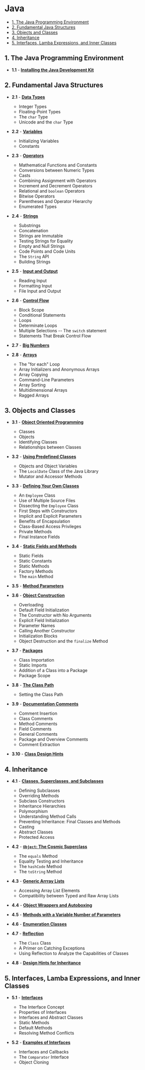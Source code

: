 # Java

- [1. The Java Programming Environment](#1-the-java-programming-environment)
- [2. Fundamental Java Structures](#2-fundamental-java-structures)
- [3. Objects and Classes](#3-objects-and-classes)
- [4. Inheritance](#4-inheritance)
- [5. Interfaces, Lamba Expressions, and Inner Classes](#5-interfaces-lamba-expressions-and-inner-classes)

## 1. The Java Programming Environment

- **1.1** - [**Installing the Java Development Kit**](1_Java/1_TheJavaProgrammingEnvironment/1_InstallingTheJavaDevelopmentKit.md)

## 2. Fundamental Java Structures

- **2.1** - [**Data Types**](1_Java/2_FundamentalJavaStructures/1_DataTypes.md)

    - Integer Types
    - Floating-Point Types
    - The `char` Type
    - Unicode and the `char` Type

- **2.2** - [**Variables**](1_Java/2_FundamentalJavaStructures/2_Variables.md)

    - Initializing Variables
    - Constants

- **2.3** - [**Operators**](1_Java/2_FundamentalJavaStructures/3_Operators.md)

    - Mathematical Functions and Constants
    - Conversions between Numeric Types
    - Casts
    - Combining Assignment with Operators
    - Increment and Decrement Operators
    - Relational and `boolean` Operators
    - Bitwise Operators
    - Parentheses and Operator Hierarchy
    - Enumerated Types

- **2.4** - [**Strings**](1_Java/2_FundamentalJavaStructures/4_Strings.md)

    - Substrings
    - Concatenation
    - Strings are Immutable
    - Testing Strings for Equality
    - Empty and Null Strings
    - Code Points and Code Units
    - The `String` API
    - Building Strings

- **2.5** - [**Input and Output**](1_Java/2_FundamentalJavaStructures/5_InputAndOutput.md)

    - Reading Input
    - Formatting Input
    - File Input and Output

- **2.6** - [**Control Flow**](1_Java/2_FundamentalJavaStructures/6_ControlFlow.md)

    - Block Scope
    - Conditional Statements
    - Loops
    - Determinate Loops
    - Multiple Selections -- The `switch` statement
    - Statements That Break Control Flow

- **2.7** - [**Big Numbers**](1_Java/2_FundamentalJavaStructures/7_BigNumbers.md)

- **2.8** - [**Arrays**](1_Java/2_FundamentalJavaStructures/8_Arrays.md)

    - The "for each" Loop
    - Array Initializers and Anonymous Arrays
    - Array Copying
    - Command-Line Parameters
    - Array Sorting
    - Multidimensional Arrays
    - Ragged Arrays

## 3. Objects and Classes

- **3.1** - [**Object Oriented Programming**](1_Java/3_ObjectsAndClasses/1_ObjectOrientedProgramming.md)

    - Classes
    - Objects
    - Identifying Classes
    - Relationships between Classes

- **3.2** - [**Using Predefined Classes**](1_Java/3_ObjectsAndClasses/2_UsingPredefinedClasses.md)

    - Objects and Object Variables
    - The `LocalDate` Class of the Java Library
    - Mutator and Accessor Methods

- **3.3** - [**Defining Your Own Classes**](1_Java/3_ObjectsAndClasses/3_DefiningYourOwnClasses.md)

    - An `Employee` Class
    - Use of Multiple Source Files
    - Dissecting the `Employee` Class
    - First Steps with Constructors
    - Implicit and Explicit Parameters
    - Benefits of Encapsulation
    - Class-Based Access Privileges
    - Private Methods
    - Final Instance Fields

- **3.4** - [**Static Fields and Methods**](1_Java/3_ObjectsAndClasses/4_StaticFieldsAndMethods.md)

    - Static Fields
    - Static Constants
    - Static Methods
    - Factory Methods
    - The `main` Method

- **3.5** - [**Method Parameters**](1_Java/3_ObjectsAndClasses/5_MethodParameters.md)

- **3.6** - [**Object Construction**](1_Java/3_ObjectsAndClasses/6_ObjectConstruction.md)

    - Overloading
    - Default Field Initialization
    - The Constructor with No Arguments
    - Explicit Field Initialization
    - Parameter Names
    - Calling Another Constructor
    - Initialization Blocks
    - Object Destruction and the `finalize` Method

- **3.7** - [**Packages**](1_Java/3_ObjectsAndClasses/7_Packages.md)

    - Class Importation
    - Static Imports
    - Addition of a Class into a Package
    - Package Scope

- **3.8** - [**The Class Path**](1_Java/3_ObjectsAndClasses/8_TheClassPath.md)

    - Setting the Class Path

- **3.9** - [**Documentation Comments**](1_Java/3_ObjectsAndClasses/9_DocumentationComments.md)

    - Comment Insertion
    - Class Comments
    - Method Comments
    - Field Comments
    - General Comments
    - Package and Overview Comments
    - Comment Extraction

- **3.10** - [**Class Design Hints**](1_Java/3_ObjectsAndClasses/10_ClassDesignHints.md)

## 4. Inheritance

- **4.1** - [**Classes, Superclasses, and Subclasses**]()

    - Defining Subclasses
    - Overriding Methods
    - Subclass Constructors
    - Inheritance Hierarchies
    - Polymorphism
    - Understanding Method Calls
    - Preventing Inheritance: Final Classes and Methods
    - Casting
    - Abstract Classes
    - Protected Access

- **4.2** - [**`Object`: The Cosmic Superclass**]()

    - The `equals` Method
    - Equality Testing and Inheritance
    - The `hashCode` Method
    - The `toString` Method

- **4.3** - [**Generic Arrray Lists**]()

    - Accessing Array List Elements
    - Compatibility between Typed and Raw Array Lists

- **4.4** - [**Object Wrappers and Autoboxing**]()

- **4.5** - [**Methods with a Variable Number of Parameters**]()

- **4.6** - [**Enumeration Classes**]()

- **4.7** - [**Reflection**]()

    - The `Class` Class
    - A Primer on Catching Exceptions
    - Using Reflection to Analyze the Capabilities of Classes

- **4.8** - [**Design Hints for Inheritance**]()

## 5. Interfaces, Lamba Expressions, and Inner Classes

- **5.1** - [**Interfaces**]()

    - The Interface Concept
    - Properties of Interfaces
    - Interfaces and Abstract Classes
    - Static Methods
    - Default Methods
    - Resolving Method Conflicts

- **5.2** - [**Examples of Interfaces**]()

    - Interfaces and Callbacks
    - The `Comparator` Interface
    - Object Cloning
